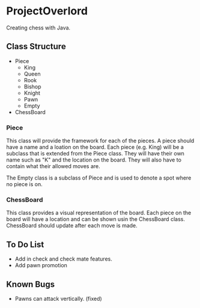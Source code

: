 # ProjectOverlord
Creating chess with Java.

## Class Structure

* Piece
  * King
  * Queen
  * Rook
  * Bishop
  * Knight
  * Pawn
  * Empty
* ChessBoard

### Piece
This class will provide the framework for each of the pieces. A piece should have a name and a loation on the board. Each piece (e.g. King) will be a subclass that is extended from the Piece class. They will have their own name such as "K" and the location on the board. They will also have to contain what their allowed moves are.

The Empty class is a subclass of Piece and is used to denote a spot where no piece is on.

### ChessBoard
This class provides a visual representation of the board. Each piece on the board will have a location and can be shown usin the ChessBoard class. ChessBoard should update after each move is made.

## To Do List
* Add in check and check mate features.
* Add pawn promotion

## Known Bugs
* Pawns can attack vertically. (fixed)
